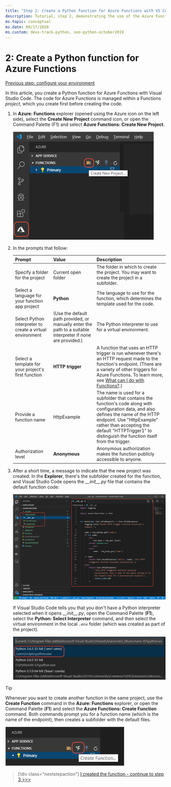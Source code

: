 ```yaml
---
title: "Step 2: Create a Python function for Azure Functions with VS Code"
description: Tutorial, step 2, demonstrating the use of the Azure Functions extension for VS Code.
ms.topic: conceptual
ms.date: 09/17/2020
ms.custom: devx-track-python, seo-python-october2019
---
```


# 2: Create a Python function for Azure Functions

[Previous step: configure your environment](tutorial-vs-code-serverless-python-01.md)

In this article, you create a Python function for Azure Functions with Visual Studio Code. The code for Azure Functions is managed within a Functions _project_, which you create first before creating the code.

1. In **Azure: Functions** explorer (opened using the Azure icon on the left side), select the **Create New Project** command icon, or open the Command Palette (F1) and select **Azure Functions: Create New Project**.

    ![Create a new project in the Azure Functions explorer](media/tutorial-vs-code-serverless-python/create-a-new-project-in-azure-functions-explorer.png)

1. In the prompts that follow:

    | Prompt | Value | Description |
    | --- | --- | --- |
    | Specify a folder for the project | Current open folder | The folder in which to create the project. You may want to create the project in a subfolder. |
    | Select a language for your function app project | **Python** | The language to use for the function, which determines the template used for the code. |
    | Select Python interpreter to create a virtual environment | (Use the default path provided, or manually enter the path to a suitable interpreter if none are provided.) | The Python interpreter to use for a virtual environment. |
    | Select a template for your project's first function | **HTTP trigger** | A function that uses an HTTP trigger is run whenever there's an HTTP request made to the function's endpoint. (There are a variety of other triggers for Azure Functions. To learn more, see [What can I do with Functions?](/azure/azure-functions/functions-overview#what-can-i-do-with-functions).) |
    | Provide a function name | HttpExample | The name is used for a subfolder that contains the function's code along with configuration data, and also defines the name of the HTTP endpoint. Use "HttpExample" rather than accepting the default "HTTPTrigger1" to distinguish the function itself from the trigger. |
    | Authorization level | **Anonymous** | Anonymous authorization makes the function publicly accessible to anyone. |

1. After a short time, a message to indicate that the new project was created. In the **Explorer**, there's the subfolder created for the function, and Visual Studio Code opens the *\_\_init\_\_.py* file that contains the default function code:

    ![Result of creating a new Python project in Azure Functions](media/tutorial-vs-code-serverless-python/display-results-of-new-python-project-in-azure-functions.png)

    If Visual Studio Code tells you that you don't have a Python interpreter selected when it opens *\_\_init\_\_.py*, open the Command Palette (**F1**), select the **Python: Select Interpreter** command, and then select the virtual environment in the local `.env` folder (which was created as part of the project).

    ![Select the virtual environment created with the Python project](media/tutorial-vs-code-serverless-python/select-virtual-environment-created-with-the-python-project.png)

> [!TIP]
> Whenever you want to create another function in the same project, use the **Create Function** command in the **Azure: Functions** explorer, or open the Command Palette (**F1**) and select the **Azure Functions: Create Function** command. Both commands prompt you for a function name (which is the name of the endpoint), then creates a subfolder with the default files.
>
> ![Create functions by using New Function in the Azure Functions explorer](media/tutorial-vs-code-serverless-python/create-new-functions-in-azure-functions-explorer.png)

> [!div class="nextstepaction"]
> [I created the function - continue to step 3 >>>](tutorial-vs-code-serverless-python-03.md)


